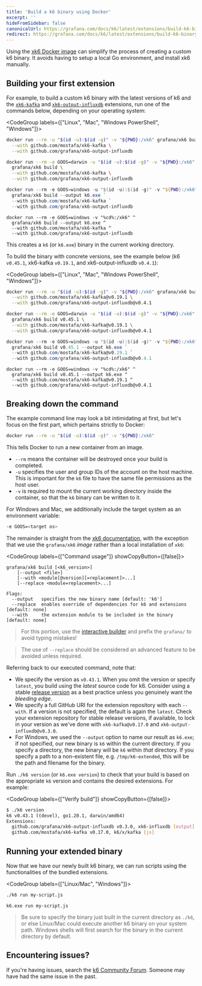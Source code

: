 ```yaml
---
title: 'Build a k6 binary using Docker'
excerpt: ''
hideFromSidebar: false
canonicalUrl: https://grafana.com/docs/k6/latest/extensions/build-k6-binary-using-docker/
redirect: https://grafana.com/docs/k6/latest/extensions/build-k6-binary-using-docker/
---
```


Using the [xk6 Docker image](https://hub.docker.com/r/grafana/xk6/) can simplify the process of creating a custom k6 binary. It avoids having to setup a local Go environment, and install xk6 manually.

## Building your first extension

For example, to build a custom k6 binary with the latest versions of k6 and the [`xk6-kafka`](https://github.com/mostafa/xk6-kafka) and [`xk6-output-influxdb`](https://github.com/grafana/xk6-output-influxdb) extensions, run one of the commands below, depending on your operating system:

<CodeGroup labels={["Linux", "Mac", "Windows PowerShell", "Windows"]}>

```bash
docker run --rm -u "$(id -u):$(id -g)" -v "${PWD}:/xk6" grafana/xk6 build \
  --with github.com/mostafa/xk6-kafka \
  --with github.com/grafana/xk6-output-influxdb
```

```bash
docker run --rm -e GOOS=darwin -u "$(id -u):$(id -g)" -v "${PWD}:/xk6" \
  grafana/xk6 build \
  --with github.com/mostafa/xk6-kafka \
  --with github.com/grafana/xk6-output-influxdb
```

```powershell
docker run --rm -e GOOS=windows -u "$(id -u):$(id -g)" -v "${PWD}:/xk6" `
  grafana/xk6 build --output k6.exe `
  --with github.com/mostafa/xk6-kafka `
  --with github.com/grafana/xk6-output-influxdb
```

```batch
docker run --rm -e GOOS=windows -v "%cd%:/xk6" ^
  grafana/xk6 build --output k6.exe ^
  --with github.com/mostafa/xk6-kafka ^
  --with github.com/grafana/xk6-output-influxdb
```

</CodeGroup>

This creates a `k6` (or `k6.exe`) binary in the current working directory.

To build the binary with concrete versions, see the example below (k6 `v0.45.1`, xk6-kafka `v0.19.1`, and xk6-output-influxdb `v0.4.1`):

<CodeGroup labels={["Linux", "Mac", "Windows PowerShell", "Windows"]}>

```bash
docker run --rm -u "$(id -u):$(id -g)" -v "${PWD}:/xk6" grafana/xk6 build v0.45.1 \
  --with github.com/mostafa/xk6-kafka@v0.19.1 \
  --with github.com/grafana/xk6-output-influxdb@v0.4.1
```

```bash
docker run --rm -e GOOS=darwin -u "$(id -u):$(id -g)" -v "${PWD}:/xk6" \
  grafana/xk6 build v0.45.1 \
  --with github.com/mostafa/xk6-kafka@v0.19.1 \
  --with github.com/grafana/xk6-output-influxdb@v0.4.1
```

```powershell
docker run --rm -e GOOS=windows -u "$(id -u):$(id -g)" -v "${PWD}:/xk6" `
  grafana/xk6 build v0.45.1 --output k6.exe `
  --with github.com/mostafa/xk6-kafka@v0.19.1 `
  --with github.com/grafana/xk6-output-influxdb@v0.4.1
```

```batch
docker run --rm -e GOOS=windows -v "%cd%:/xk6" ^
  grafana/xk6 build v0.45.1 --output k6.exe ^
  --with github.com/mostafa/xk6-kafka@v0.19.1 ^
  --with github.com/grafana/xk6-output-influxdb@v0.4.1
```

</CodeGroup>

## Breaking down the command

The example command line may look a bit intimidating at first, but let's focus on the first part, which pertains strictly to Docker:

```bash
docker run --rm -u "$(id -u):$(id -g)" -v "${PWD}:/xk6"
```

This tells Docker to run a new container from an image.
- `--rm` means the container will be destroyed once your build is completed.
- `-u` specifies the user and group IDs of the account on the host machine. This is important for the `k6` file to have the same file permissions as the host user.
- `-v` is required to mount the current working directory inside the container, so that the `k6` binary can be written to it.

For Windows and Mac, we additionally include the target system as an environment variable:

```bash
-e GOOS=<target os>
```

The remainder is straight from the [xk6 documentation](https://github.com/grafana/xk6/#command-usage), with the exception that we use the `grafana/xk6` _image_ rather than a local installation of `xk6`:

<CodeGroup labels={["Command usage"]} showCopyButton={[false]}>

```plain
grafana/xk6 build [<k6_version>]
    [--output <file>]
    [--with <module[@version][=replacement]>...]
    [--replace <module=replacement>...]

Flags:
  --output   specifies the new binary name [default: 'k6']
  --replace  enables override of dependencies for k6 and extensions [default: none]
  --with     the extension module to be included in the binary [default: none]
```

</CodeGroup>

> For this portion, use the [interactive builder](/extensions/get-started/bundle/) and prefix the `grafana/` to avoid typing mistakes!

<Blockquote mod="attention">

The use of `--replace` should be considered an advanced feature to be avoided unless required.

</Blockquote>

Referring back to our executed command, note that:
- We specify the version as `v0.43.1`. When you omit the version or specify `latest`, you build using the _latest_ source code for k6.
  Consider using a stable [release version](https://github.com/grafana/k6/releases) as a best practice unless you genuinely want the _bleeding edge_.
- We specify a full GitHub URI for the extension repository with each `--with`.
If a version is not specified, the default is again the `latest`.
  Check your extension repository for stable release versions, if available, to lock in your version as we've done with `xk6-kafka@v0.17.0` and `xk6-output-influxdb@v0.3.0`.
- For Windows, we used the `--output` option to name our result as `k6.exe`; if not specified, our new binary is `k6` within the current directory.
If you specify a directory, the new binary will be `k6` within _that_ directory.
If you specify a path to a non-existent file, e.g. `/tmp/k6-extended`, this will be the path and filename for the binary.

Run `./k6 version` (or `k6.exe version`) to check that your build is based on the appropriate `k6` version and contains the desired extensions. For example:

<CodeGroup labels={["Verify build"]} showCopyButton={[false]}>

```bash
$ ./k6 version
k6 v0.43.1 ((devel), go1.20.1, darwin/amd64)
Extensions:
  github.com/grafana/xk6-output-influxdb v0.3.0, xk6-influxdb [output]
  github.com/mostafa/xk6-kafka v0.17.0, k6/x/kafka [js]
```

</CodeGroup>

## Running your extended binary

Now that we have our newly built k6 binary, we can run scripts using the functionalities
of the bundled extensions.

<CodeGroup labels={["Linux/Mac", "Windows"]}>

```bash
./k6 run my-script.js
```

```batch
k6.exe run my-script.js
```

</CodeGroup>

> Be sure to specify the binary just built in the current directory as `./k6`, or else
> Linux/Mac could execute another k6 binary on your system path. Windows shells will
> first search for the binary in the current directory by default.

## Encountering issues?

If you're having issues, search the [k6 Community Forum](https://community.grafana.com/c/grafana-k6/extensions/82).
Someone may have had the same issue in the past.
